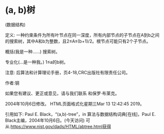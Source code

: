 # (a, b)树


(数据结构)



定义:
一种约束条件为所有叶节点在同一深度，所有内部节点的子节点在A到b之间的搜索树，其中A和b为整数，且2≤A≤(b+1)/2。根节点可能只有2个子节点。



概括(我是一种……)
搜索树。



专业化(…是一种我。)
1≤a的b树。



注意:
后算法和计算理论手册，页4-18,CRC出版社有限责任公司。


作者:钢


如果您有建议、更正或意见，请与我们联系
和保罗·布莱克。




2004年10月6日修改。
HTML页面格式化星期三Mar 13 12:42:45 2019。



引用如下:
Paul E. Black，“(a,b)-tree”，in
算法与数据结构词典[在线]，Paul E. Black主编，2004年10月6日。(今天访问)
可从:https://www.nist.gov/dads/HTML/abtree.html获得